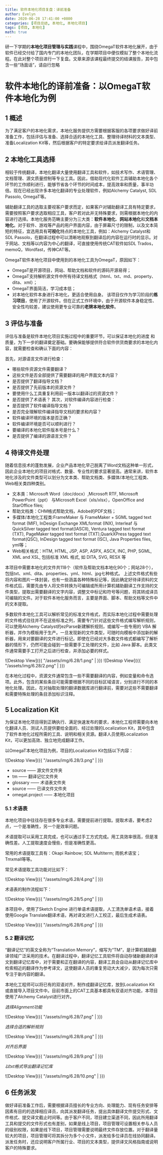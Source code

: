 ```yaml
---
title: 软件本地化项目复盘：译前准备
author: Evelyn
date: 2020-06-28 17:41:00 +0800
categories: [项目总结, 本地化, 本地化项目]
tags: [项目, 本地化]
math: true
---
```

研一下学期的**本地化项目管理与实践**课程中，围绕OmegaT软件本地化展开，由于软件已经交付给了国内专门的本地化团队，在学期项目中便仅模拟了整个本地化流程。在此对整个项目进行一下复盘。文章来源该课程最终提交的结课报告，其中包含一些“场面话”，请自行忽略

# 软件本地化的译前准备：以OmegaT软件本地化为例
## 1 概述
为了满足客户的本地化需求，本地化服务提供方需要根据客服的各项要求做好译前准备工作，包括评估与准备、选择合适的本地化工具、整理待译材料的文本类型、准备Localization Kit等，然后根据客户的特定要求给译员派发翻译任务。

## 2 本地化工具选择
相较于传统翻译，本地化翻译大量使用翻译工具和软件，如技术写作、术语管理、文档管理、源文质量控制等专业工具。因此，借助现代化软件工具辅助本地化各个环节的工作顺利进行，能够节省各个环节的时间成本，提高效率和质量，事半功倍。现在已经出现许多本地化翻译的专业处理软件，例如Alchemy Catalyst, SDL Passolo, OmegaT等。

辅助翻译工具的选取主要视客户要求而定，如果客户对辅助翻译工具有特定要求，需要按照客户要求选取相应工具，客户若对此并无特殊要求，则需根据本地化的内容进行选择。本地化服务范畴主要分为三大类：**软件本地化**、**网站本地化**和**文档本地化**。对于软件、游戏等产品的用户界面内容，由于屏幕尺寸的限制，以及文本简短的特征，宜选用具有**可视化**特点的本地化工具，例如：Alchemy Catalyst和SDL Passolo，在翻译过程中可以清晰地观察到翻译后的内容在运行时的显示。对于网站、文档等以内容为中心的翻译，可直接使用传统CAT软件如SDL Trados，memoQ，Wordfast，传神CAT等。

OmegaT软件本地化项目中使用到的本地化工具为OmegaT，原因如下：
- OmegaT是开源项目，网站、帮助文档和软件的源码开源易得；
- OmegaT支持解析源文件中所有待译文档格式（html、txt、md、property、dita、xml）；
- OmegaT界面简洁，学习成本低；
- 对本地化软件本身进行本地化，更适合使用自身。
该项目仅作为学习阶段的**练习项目**，使用了开源软件。但在正式工作环境中，由于开源软件本身稳定性、安全性均较差，建议使用更专业可靠的**老牌本地化软件**。
 
## 3 评估与准备
评估与准备是软件本地化项目实施过程中的重要环节，可以保证本地化的进度 和质量，为下一步的翻译奠定基础。要确保能够提供符合软件供货商要求的本地化内容，就需要检查和确认下面的内容：  

首先，对源语言文件进行检查：
- 哪些软件资源文件需要翻译？
- 这些文件是否全部提供了需要翻译的用户界面文本内容？ 
- 是否提供了翻译指导文档？
- 是否提供了先前版本的资源文件？
- 要使用什么工具重复利用前一版本以翻译过的资源文件？
- 是否提供了术语表？ 
其次，对软件编译内容进行检查：
- 是否提供了软件编译指导文档？
- 是否完全理解软件编译指导文档的要求和内容？
- 软件编译环境的版本是否正确？
- 软件编译环境是否可以顺利进行？
- 要编译的本地化软件版本号是什么？
- 是否提供了编译的源语言文件？

## 4 待译文件处理
随着信息技术的蓬勃发展，企业产品本地化早己脱离了Word文档这种单一形式，因此企业本地化的项目对格式、数量、专业性的要求显著提高。通常来讲，软件本地化涉及的文件类型可以划分为文本类、帮助文档类、多媒体/本地化工程类、Web相关类四种类别。
- 文本类：Microsoft Word（doc/docx）,Microsoft RTF, Microsoft PowerPoint（ppt） 与Microsoft Excel（xls/xlsx），OpenOffice and StarOffice files;
- 帮助文档类：CHM格式帮助文档，Adobe的PDF文档； 
- 多媒体/本地化工程类:FrameMaker 与 FrameMaker + SGML tagged text format (MIF), InDesign Exchange XMLformat (INX), Interleaf 与 QuickSilver tagged text format(IASCII), Ventura tagged text format (TXT), PageMaker tagged text format (TXT),QuarkXPress tagged text format(QSC), InDesign tagged text format (ISC), Java Properties files, yml等；
- Web相关格式：HTM, HTML, JSP, ASP, ASPX, ASCX, INC, PHP, SGML, XML and XSL, 包括标准 XML 格式, 如 DITA, SVG, RESX 等
  
本项目中需要本地化的文件共118个（软件及帮助文档本地化90个；网站28个），包括txt、xml、dita、properties、yml、html、jpg七种格式。
上述文件格式有些将内容和图片一体封装，也有一些涵盖各种特殊标记等，因此确定好待译资料的文件格式后，需要先由专人将文件转换为可编辑或所用计算机辅助翻译工作支持的文件类型，提取出需要翻译的文字内容，调整文中标记和符号等问题，将其转成译员可编辑的文件。对于软件本地化服务而言，主要是界面、脚本、帮助文档等文件中的文本提取。

多数软件本地化工具可以解析常见的标准文件格式，而实际本地化过程中需要处理的文件格式往往并不在这些标准之列，需要专门针对这些文件格式编写解析规则，可以使用Alchemy Catalyst的ezParse新建解析规则，或编写一些专用的 VBA 解析器，并作为模板用于生产。一旦发现新的文件类型，可随时向模板中添加新的解析器，用来对要翻译的文件进行标记。即使在已经对大多数文件格式都编写了解析器的情形下，仍然可能会碰到一些需要手工处理的文件，比如 Java 脚本。此类文件通常需要手工打开之后进行检查，并添加必要的样式。

![Desktop View]({{ "/assets/img/6.28/1.png" |  }})
![Desktop View]({{ "/assets/img/6.28/2.png" |  }})

在本地化过程中，资源文件通常包含一些不需要翻译的内容，例如变量和命令选项。此外，包含的某些条目可能需要根据不同的目标区域语言，分别进行不同的本地化处理。因此，在对抽取处理的翻译数据库进行翻译前，需要对这些不需要翻译和需要特殊处理的条目添加标识注释。

## 5 Localization Kit
为保证本地化项目得到正确执行、满足快速发布的要求，本地化工程师需要向本地化翻译人员、测试人员提供要给全面的、经过处理的Localization Kit，其中包含了软件本地化过程所需的工具、说明和相关资源。翻译人员使用Localization Kit，可以更加高效、独立地完成翻译工作。

以OmegaT本地化项目为例，项目的Localization Kit包括以下内容：

![Desktop View]({{ "/assets/img/6.28/3.png" |  }})

- source —— 源文件文件夹
- tm —— 翻译记忆文件夹
- glossary —— 术语表文件夹
- source —— 已译文件文件夹
- omegat.project —— 本地化项目

### 5.1 术语表
本地化项目中往往存在很多专业术语，需要提前进行提取。提取术语，要考虑2点，一个是准确性，另一个是效率问题。

术语提取可以采用工具完成，也可以通过手工方式完成。用工具效率很高，但是准确性差。人工提取速度会慢些，但是准确性更高。

常用的术语提取工具有：Okapi Rainbow; SDL Multiterm; 雨帆术语宝； Tmxmall等等。

常见术语提取工具功能对比如下：

![Desktop View]({{ "/assets/img/6.28/4.png" |  }})

术语表的制作流程如下：

![Desktop View]({{ "/assets/img/6.28/5.png" |  }})

本项目中，使用了Sketch Engine 进行单语术语提取，人工清洗单语术语，接着使用Google Translate翻译术语，再对译文进行人工校正，最后生成术语表。

![Desktop View]({{ "/assets/img/6.28/6.png" |  }})

### 5.2 翻译记忆
“翻译记忆”的英文全称为“Translation Memory”，缩写为“TM”，是计算机辅助翻译领域广泛采用的技术。在翻译过程中，翻译记忆工具软件将自动存储新翻译的译文到翻译记忆库中，对于需要和正在翻译的内容，翻译工具会自动从翻译记忆库中检索相近的翻译作为参考译文，这使翻译人员的重复劳动大大减少，因为每次只需专注于新内容的翻译。

本地化工程师可以将已有的双语对齐，制作成翻译记忆库，放到Localization Kit或直接导入项目文件中。目前市面上的CAT工具基本都具有双语对齐功能，本项目使用了Alchemy Catalyst进行对齐。

*选择Alignment功能*

![Desktop View]({{ "/assets/img/6.28/7.png" |  }})

*选择合适的解析规则*

![Desktop View]({{ "/assets/img/6.28/8.png" |  }})

*对齐后界面*

![Desktop View]({{ "/assets/img/6.28/9.png" |  }})

*以txt格式导出翻译记忆库*

![Desktop View]({{ "/assets/img/6.28/10.png" |  }})

## 6 任务派发
做好译前准备工作后，需要根据译员擅长的专业方向、处理能力、现有任务安排等因素有目的的选择相应译员，向其派发翻译任务，提出具体翻译文件提交形式、文件格式、提交译文截止时间等。由于客户不同，项目建立渠道不同，因此所用翻译工具和提交的文件形式也有差别，如果是线上项目，项目管理可设置相关参与人员的级别权限，如果是线下项目，项目管理需要说明最终文件存放位置。对于翻译量较大的项目，项目管理可将其拆分为多个小文件，派发给多位译员在线协同翻译。派发任务时，还应说明客户所属行业、项目的文本类型，提供译文风格指南或说明客户的特殊要求。



